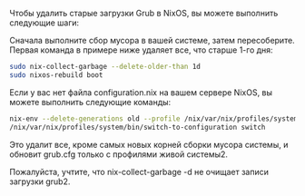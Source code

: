 Чтобы удалить старые загрузки Grub в NixOS, вы можете выполнить следующие шаги:


Сначала выполните сбор мусора в вашей системе, затем пересоберите. Первая команда в примере ниже удаляет все, что старше 1-го дня:

```bash
sudo nix-collect-garbage --delete-older-than 1d
sudo nixos-rebuild boot
```

Если у вас нет файла configuration.nix на вашем сервере NixOS, вы можете выполнить следующие команды:
```bash
nix-env --delete-generations old --profile /nix/var/nix/profiles/system
/nix/var/nix/profiles/system/bin/switch-to-configuration switch
```
Это удалит все, кроме самых новых корней сборки мусора системы, и обновит grub.cfg только с профилями живой системы2.


Пожалуйста, учтите, что nix-collect-garbage -d не очищает записи загрузки grub2.
